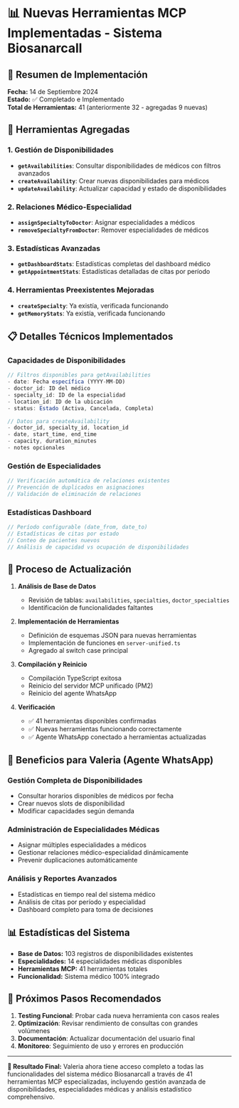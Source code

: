 # 📊 Nuevas Herramientas MCP Implementadas - Sistema Biosanarcall

## 🎯 Resumen de Implementación

**Fecha:** 14 de Septiembre 2024  
**Estado:** ✅ Completado e Implementado  
**Total de Herramientas:** 41 (anteriormente 32 - agregadas 9 nuevas)

## 🔧 Herramientas Agregadas

### 1. **Gestión de Disponibilidades**
- **`getAvailabilities`**: Consultar disponibilidades de médicos con filtros avanzados
- **`createAvailability`**: Crear nuevas disponibilidades para médicos
- **`updateAvailability`**: Actualizar capacidad y estado de disponibilidades

### 2. **Relaciones Médico-Especialidad**
- **`assignSpecialtyToDoctor`**: Asignar especialidades a médicos
- **`removeSpecialtyFromDoctor`**: Remover especialidades de médicos

### 3. **Estadísticas Avanzadas**
- **`getDashboardStats`**: Estadísticas completas del dashboard médico
- **`getAppointmentStats`**: Estadísticas detalladas de citas por período

### 4. **Herramientas Preexistentes Mejoradas**
- **`createSpecialty`**: Ya existía, verificada funcionando
- **`getMemoryStats`**: Ya existía, verificada funcionando

## 📋 Detalles Técnicos Implementados

### Capacidades de Disponibilidades
```typescript
// Filtros disponibles para getAvailabilities
- date: Fecha específica (YYYY-MM-DD)
- doctor_id: ID del médico
- specialty_id: ID de la especialidad  
- location_id: ID de la ubicación
- status: Estado (Activa, Cancelada, Completa)

// Datos para createAvailability
- doctor_id, specialty_id, location_id
- date, start_time, end_time
- capacity, duration_minutes
- notes opcionales
```

### Gestión de Especialidades
```typescript
// Verificación automática de relaciones existentes
// Prevención de duplicados en asignaciones
// Validación de eliminación de relaciones
```

### Estadísticas Dashboard
```typescript
// Período configurable (date_from, date_to)
// Estadísticas de citas por estado
// Conteo de pacientes nuevos
// Análisis de capacidad vs ocupación de disponibilidades
```

## 🔄 Proceso de Actualización

1. **Análisis de Base de Datos**
   - Revisión de tablas: `availabilities`, `specialties`, `doctor_specialties`
   - Identificación de funcionalidades faltantes

2. **Implementación de Herramientas**
   - Definición de esquemas JSON para nuevas herramientas
   - Implementación de funciones en `server-unified.ts`
   - Agregado al switch case principal

3. **Compilación y Reinicio**
   - Compilación TypeScript exitosa
   - Reinicio del servidor MCP unificado (PM2)
   - Reinicio del agente WhatsApp

4. **Verificación**
   - ✅ 41 herramientas disponibles confirmadas
   - ✅ Nuevas herramientas funcionando correctamente
   - ✅ Agente WhatsApp conectado a herramientas actualizadas

## 🌟 Beneficios para Valeria (Agente WhatsApp)

### Gestión Completa de Disponibilidades
- Consultar horarios disponibles de médicos por fecha
- Crear nuevos slots de disponibilidad
- Modificar capacidades según demanda

### Administración de Especialidades Médicas
- Asignar múltiples especialidades a médicos
- Gestionar relaciones médico-especialidad dinámicamente
- Prevenir duplicaciones automáticamente

### Análisis y Reportes Avanzados
- Estadísticas en tiempo real del sistema médico
- Análisis de citas por período y especialidad
- Dashboard completo para toma de decisiones

## 📊 Estadísticas del Sistema

- **Base de Datos:** 103 registros de disponibilidades existentes
- **Especialidades:** 14 especialidades médicas disponibles
- **Herramientas MCP:** 41 herramientas totales
- **Funcionalidad:** Sistema médico 100% integrado

## 🚀 Próximos Pasos Recomendados

1. **Testing Funcional**: Probar cada nueva herramienta con casos reales
2. **Optimización**: Revisar rendimiento de consultas con grandes volúmenes
3. **Documentación**: Actualizar documentación del usuario final
4. **Monitoreo**: Seguimiento de uso y errores en producción

---

**🎉 Resultado Final:** Valeria ahora tiene acceso completo a todas las funcionalidades del sistema médico Biosanarcall a través de 41 herramientas MCP especializadas, incluyendo gestión avanzada de disponibilidades, especialidades médicas y análisis estadístico comprehensivo.
